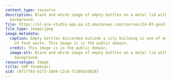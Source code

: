 ```yaml
---
content_type: resource
description: Black and white image of empty bottles on a metal lid with a concrete
  background.
file: https://ol-ocw-studio-app-qa.s3.amazonaws.com/courses/24-03-good-food-ethics-and-politics-of-food-spring-2017/c971f763817338d412c871305bc68287_24-03_chp-th.jpg
file_type: image/jpeg
image_metadata:
  caption: Empty bottles discarded outside a city building is one of many examples
    of food waste. This image is in the public domain.
  credit: This image is in the public domain.
  image-alt: Black and white image of empty bottles on a metal lid with a concrete
    background.
resourcetype: Image
title: CHP thumbnail
uid: c971f763-8173-38d4-12c8-71305bc68287
---
```

